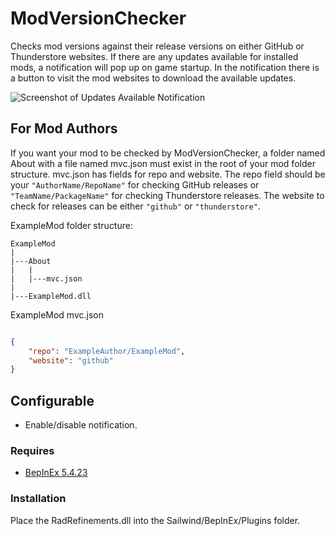# ModVersionChecker

Checks mod versions against their release versions on either GitHub or Thunderstore websites. 
If there are any updates available for installed mods, a notification will pop up on game startup.
In the notification there is a button to visit the mod websites to download the available updates.

![Screenshot of Updates Available Notification](https://github.com/bryon82/SailwindModVersionChecker/blob/main/Screenshots/ModVersionChecker.png)  

## For Mod Authors

If you want your mod to be checked by ModVersionChecker, a folder named About with a file named 
mvc.json must exist in the root of your mod folder structure. mvc.json has fields for repo and website. 
The repo field should be your `"AuthorName/RepoName"` for checking GitHub releases or 
`"TeamName/PackageName"` for checking Thunderstore releases. The website to check for releases can be 
either `"github"` or `"thunderstore"`.

ExampleMod folder structure:
```
ExampleMod
|
|---About
|   |
|   |---mvc.json
|
|---ExampleMod.dll

```

ExampleMod mvc.json
```json

{
	"repo": "ExampleAuthor/ExampleMod",
	"website": "github"
}

```

## Configurable

* Enable/disable notification.

### Requires

* [BepInEx 5.4.23](https://github.com/BepInEx/BepInEx/releases)

### Installation

Place the RadRefinements.dll into the Sailwind/BepInEx/Plugins folder.